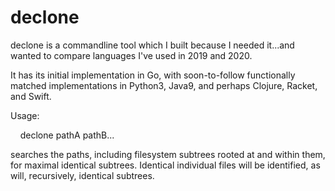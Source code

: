 # declone

declone is a commandline tool which I built because I needed it...and wanted to compare languages I've used in 2019 and 2020.

It has its initial implementation in Go, with soon-to-follow functionally matched 
implementations in Python3, Java9, and perhaps Clojure, Racket, and Swift.

Usage:

&nbsp;&nbsp;&nbsp; declone pathA pathB...

searches the paths, including filesystem subtrees rooted at and within them, for maximal identical subtrees.
Identical individual files will be identified, as will, recursively, identical subtrees.

